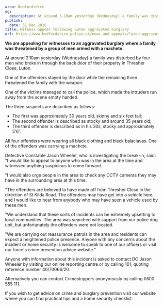 ```yaml
area: Bedfordshire
og:
  description: At around 3.10am yesterday (Wednesday) a family was disturbed by four men who broke in through the back door of their property in Thresher Close, Luton.
publish:
  date: 31 Dec 2020
title: Witness appeal following Luton aggravated burglary
url: https://www.bedfordshire.police.uk/news-and-appeals/luton-aggravated-burglary-dec20
```

**We are appealing for witnesses to an aggravated burglary where a family was threatened by a group of men armed with a machete.**

At around 3.10am yesterday (Wednesday) a family was disturbed by four men who broke in through the back door of their property in Thresher Close, Luton.

One of the offenders stayed by the door while the remaining three threatened the family with the weapon.

One of the victims managed to call the police, which made the intruders run away from the scene empty handed.

The three suspects are described as follows:

 * The first was approximately 30 years old, skinny and six feet tall;
 * The second offender is described as stocky and around 35 years old;
 * The third offender is described as in his 30s, stocky and approximately 5'6'.

All four offenders were wearing all black clothing and black balaclavas. One of the offenders was carrying a machete.

Detective Constable Jason Wheeler, who is investigating the break-in, said: "I would like to appeal to anyone who was in the area at the time and witnessed anything suspicious to come forward.

"I would also urge people in the area to check any CCTV cameras they may have in the surrounding area at this time.

"The offenders are believed to have made off from Thresher Close in the direction of St Kilda Road. The offenders may have got into a vehicle here, and I would like to hear from anybody who may have seen a vehicle used by these men.

"We understand that these sorts of incidents can be extremely upsetting to local communities. The area was searched with support from our police dog unit, but unfortunately the offenders were not located.

"We are carrying out reassurance patrols in the area and residents can expect a heightened police presence. Anyone with any concerns about the incident or home security is welcome to speak to one of our officers or visit our force's crime prevention advice website."

Anyone with information about this incident is asked to contact DC Jason Wheeler by visiting our online reporting centre or by calling 101, quoting reference number 40/70066/20.

Alternatively you can contact Crimestoppers anonymously by calling 0800 555 111.

If you wish to get advice on crime and burglary prevention visit our website where you can find practical tips and a home security checklist.
